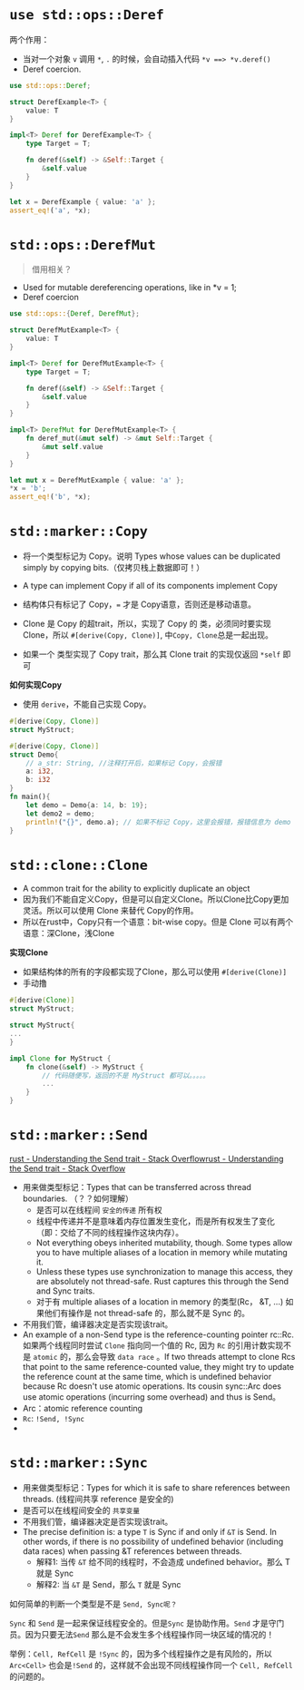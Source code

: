 # `use std::ops::Deref`

两个作用：
* 当对一个对象 `v` 调用 `*`, `.` 的时候，会自动插入代码 `*v ==> *v.deref()`
* Deref coercion.

```rust
use std::ops::Deref;

struct DerefExample<T> {
    value: T
}

impl<T> Deref for DerefExample<T> {
    type Target = T;

    fn deref(&self) -> &Self::Target {
        &self.value
    }
}

let x = DerefExample { value: 'a' };
assert_eq!('a', *x);
```

# `std::ops::DerefMut`

> 借用相关？

* Used for mutable dereferencing operations, like in *v = 1;
* Deref coercion

```rust
use std::ops::{Deref, DerefMut};

struct DerefMutExample<T> {
    value: T
}

impl<T> Deref for DerefMutExample<T> {
    type Target = T;

    fn deref(&self) -> &Self::Target {
        &self.value
    }
}

impl<T> DerefMut for DerefMutExample<T> {
    fn deref_mut(&mut self) -> &mut Self::Target {
        &mut self.value
    }
}

let mut x = DerefMutExample { value: 'a' };
*x = 'b';
assert_eq!('b', *x);
```

# `std::marker::Copy`

* 将一个类型标记为 Copy。说明 Types whose values can be duplicated simply by copying bits.（仅拷贝栈上数据即可！）

* A type can implement Copy if all of its components implement Copy

* 结构体只有标记了 Copy，`=` 才是 Copy语意，否则还是移动语意。

* Clone 是 Copy 的超trait，所以，实现了 Copy 的 类，必须同时要实现 Clone，所以 `#[derive(Copy, Clone)]`, 中`Copy, Clone`总是一起出现。

* 如果一个 类型实现了 Copy trait，那么其 Clone trait 的实现仅返回 `*self` 即可

**如何实现Copy**

* 使用 `derive`，不能自己实现 Copy。

```rust
#[derive(Copy, Clone)]
struct MyStruct;
```

```rust
#[derive(Copy, Clone)]
struct Demo{
    // a_str: String, //注释打开后，如果标记 Copy，会报错
    a: i32,
    b: i32
}
fn main(){
    let demo = Demo{a: 14, b: 19};
    let demo2 = demo;
    println!("{}", demo.a); // 如果不标记 Copy，这里会报错，报错信息为 demo 已经被 borrow 了。
}
```

# `std::clone::Clone`

* A common trait for the ability to explicitly duplicate an object
* 因为我们不能自定义Copy，但是可以自定义Clone。所以Clone比Copy更加灵活。所以可以使用 Clone 来替代 Copy的作用。
* 所以在rust中，Copy只有一个语意：bit-wise copy。但是 Clone 可以有两个语意：深Clone，浅Clone

**实现Clone**

* 如果结构体的所有的字段都实现了Clone，那么可以使用 `#[derive(Clone)]`
* 手动撸

```rust
#[derive(Clone)]
struct MyStruct;
```

```rust
struct MyStruct{
...
}

impl Clone for MyStruct {
    fn clone(&self) -> MyStruct {
        // 代码随便写，返回的不是 MyStruct 都可以。。。。。
        ...
    }
}
```

# `std::marker::Send`

[rust - Understanding the Send trait - Stack Overflow](https://stackoverflow.com/questions/59428096/understanding-the-send-trait)[rust - Understanding the Send trait - Stack Overflow](https://stackoverflow.com/questions/59428096/understanding-the-send-trait)



* 用来做类型标记：Types that can be transferred across thread boundaries. （？？如何理解）
  * 是否可以在线程间 `安全的传递` 所有权
  * 线程中传递并不是意味着内存位置发生变化，而是所有权发生了变化（即：交给了不同的线程操作这块内存）。
  * Not everything obeys inherited mutability, though. Some types allow you to have multiple aliases of a location in memory while mutating it.
  * Unless these types use synchronization to manage this access, they are absolutely not thread-safe. Rust captures this through the Send and Sync traits.
  * 对于有 multiple aliases of a location in memory 的类型(Rc<T>， &T, ...) 如果他们有操作是 not thread-safe 的，那么就不是 Sync 的。
* 不用我们管，编译器决定是否实现该trait。
* An example of a non-Send type is the reference-counting pointer rc::Rc.  如果两个线程同时尝试 `Clone` 指向同一个值的 Rc, 因为 `Rc` 的引用计数实现不是 `atomic` 的，那么会导致 `data race` 。If two threads attempt to clone Rcs that point to the same reference-counted value, they might try to update the reference count at the same time, which is undefined behavior because Rc doesn't use atomic operations. Its cousin sync::Arc does use atomic operations (incurring some overhead) and thus is Send。
* Arc：atomic reference counting
* `Rc`: `!Send, !Sync`
* 



# `std::marker::Sync`

* 用来做类型标记：Types for which it is safe to share references between threads. (线程间共享 reference 是安全的)
* 是否可以在线程间安全的 `共享变量`
* 不用我们管，编译器决定是否实现该trait。
* The precise definition is: a type `T` is Sync if and only if `&T` is Send. In other words, if there is no possibility of undefined behavior (including data races) when passing &T references between threads. 
  * 解释1: 当传 `&T` 给不同的线程时，不会造成 undefined behavior。那么 T 就是 Sync
  * 解释2: 当 `&T` 是 Send，那么 `T` 就是 Sync



如何简单的判断一个类型是不是 `Send, Sync呢？`



`Sync` 和 `Send` 是一起来保证线程安全的。但是`Sync` 是协助作用。`Send` 才是守门员。因为只要无法`Send` 那么是不会发生多个线程操作同一块区域的情况的！

举例：`Cell, RefCell` 是 `!Sync` 的，因为多个线程操作之是有风险的，所以 `Arc<Cell>` 也会是`!Send` 的，这样就不会出现不同线程操作同一个 `Cell, RefCell` 的问题的。




